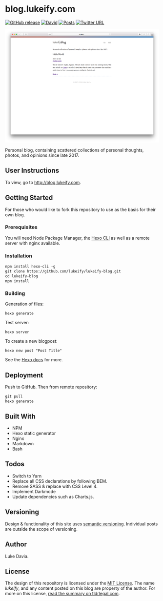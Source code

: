 # blog.lukeify.com

[![GitHub release](https://img.shields.io/github/release/lukeify/lukeify-blog.svg)](https://github.com/lukeify/lukeify-blog)
[![David](https://img.shields.io/david/lukeify/lukeify-blog.svg)](https://github.com/lukeify/lukeify-blog)
[![Posts](https://img.shields.io/badge/posts-3-blue.svg)](http://blog.lukeify.com)
[![Twitter URL](https://img.shields.io/twitter/url/http/shields.io.svg?style=social)](http://blog.lukeify.com)

![](assets/blog.lukeify.png)

Personal blog, containing scattered collections of personal thoughts, photos, and opinions since late 2017.

## User Instructions

To view, go to http://blog.lukeify.com.

## Getting Started

For those who would like to fork this repository to use as the basis for their own blog.

### Prerequisites

You will need Node Package Manager, the [Hexo CLI](https://hexo.io) as well as a remote server with nginx available.

### Installation

```
npm install hexo-cli -g
git clone https://github.com/lukeify/lukeify-blog.git
cd lukeify-blog
npm install
```

### Building

Generation of files:

```
hexo generate
```

Test server:

```
hexo server
```

To create a new blogpost:

```
hexo new post "Post Title"
```


See the [Hexo docs](https://hexo.io/docs/index.html) for more.

## Deployment

Push to GitHub. Then from remote repository:

```
git pull
hexo generate
```

## Built With

* NPM
* Hexo static generator
* Nginx
* Markdown
* Bash

## Todos

* Switch to Yarn
* Replace all CSS declarations by following BEM.
* Remove SASS & replace with CSS Level 4.
* Implement Darkmode
* Update dependencies such as Charts.js.


## Versioning

Design & functionality of this site uses [semantic versioning](https://semver.org). Individual posts are outside the scope of versioning.

## Author

Luke Davia.

## License

The design of this repository is licensed under the [MIT License](LICENSE).  The name *lukeify*, and any content posted on this blog are property of the author. For more on this license, [read the summary on tldrlegal.com](https://tldrlegal.com/license/mit-license).
